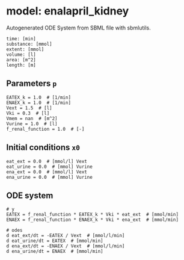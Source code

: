 # model: enalapril_kidney
Autogenerated ODE System from SBML file with sbmlutils.
```
time: [min]
substance: [mmol]
extent: [mmol]
volume: [l]
area: [m^2]
length: [m]
```

## Parameters `p`
```
EATEX_k = 1.0  # [1/min] 
ENAEX_k = 1.0  # [1/min] 
Vext = 1.5  # [l] 
Vki = 0.3  # [l] 
Vmem = nan  # [m^2] 
Vurine = 1.0  # [l] 
f_renal_function = 1.0  # [-] 
```

## Initial conditions `x0`
```
eat_ext = 0.0  # [mmol/l] Vext
eat_urine = 0.0  # [mmol] Vurine
ena_ext = 0.0  # [mmol/l] Vext
ena_urine = 0.0  # [mmol] Vurine
```

## ODE system
```
# y
EATEX = f_renal_function * EATEX_k * Vki * eat_ext  # [mmol/min]
ENAEX = f_renal_function * ENAEX_k * Vki * ena_ext  # [mmol/min]

# odes
d eat_ext/dt = -EATEX / Vext  # [mmol/l/min]
d eat_urine/dt = EATEX  # [mmol/min]
d ena_ext/dt = -ENAEX / Vext  # [mmol/l/min]
d ena_urine/dt = ENAEX  # [mmol/min]
```